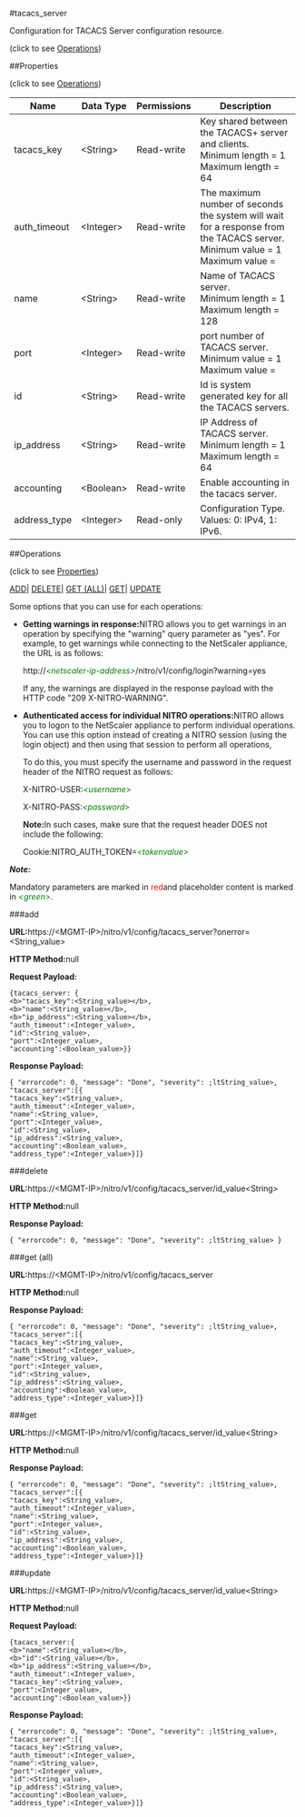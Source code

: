 #tacacs_server



Configuration for TACACS Server configuration resource.

<span>(click to see [Operations](#operations))</span>



##Properties 

<span>(click to see [Operations](#operations))</span>





<table><thead><tr><th>Name</th><th>Data Type</th><th>Permissions</th><th>Description</th></tr></thead><tbody><tr><td>tacacs_key</td><td>&lt;String></td><td>Read-write</td><td>Key shared between the TACACS+ server and clients.<br>Minimum length = 1<br>Maximum length = 64</td></tr><tr><td>auth_timeout</td><td>&lt;Integer></td><td>Read-write</td><td>The maximum number of seconds the system will wait for a response from the TACACS server.<br>Minimum value = 1<br>Maximum value =</td></tr><tr><td>name</td><td>&lt;String></td><td>Read-write</td><td>Name of TACACS server.<br>Minimum length = 1<br>Maximum length = 128</td></tr><tr><td>port</td><td>&lt;Integer></td><td>Read-write</td><td>port number of TACACS server.<br>Minimum value = 1<br>Maximum value =</td></tr><tr><td>id</td><td>&lt;String></td><td>Read-write</td><td>Id is system generated key for all the TACACS servers.</td></tr><tr><td>ip_address</td><td>&lt;String></td><td>Read-write</td><td>IP Address of TACACS server.<br>Minimum length = 1<br>Maximum length = 64</td></tr><tr><td>accounting</td><td>&lt;Boolean></td><td>Read-write</td><td>Enable accounting in the tacacs server.</td></tr><tr><td>address_type</td><td>&lt;Integer></td><td>Read-only</td><td>Configuration Type. Values: 0: IPv4, 1: IPv6.</td></tr></tbody></table>

##Operations 

<span>(click to see [Properties](#properties))</span>





[ADD](#all)| [DELETE](#delete)| [GET (ALL)](#get-all)| [GET](#get)| [UPDATE](#update)





Some options that you can use for each operations:

<ul><li><p><b>Getting warnings in response:</b>NITRO allows you to get warnings in an operation by specifying the "warning" query parameter as "yes". For example, to get warnings while connecting to the NetScaler appliance, the URL is as follows:</p><p>http://<span style="color:green;font-style:italic;">&lt;netscaler-ip-address&gt;</span>/nitro/v1/config/login?warning=yes</p><p>If any, the warnings are displayed in the response payload with the HTTP code "209 X-NITRO-WARNING".</p></li><li><p><b>Authenticated access for individual NITRO operations:</b>NITRO allows you to logon to the NetScaler appliance to perform individual operations. You can use this option instead of creating a NITRO session (using the login object) and then using that session to perform all operations,</p><p>To do this, you must specify the username and password in the request header of the NITRO request as follows:</p><p>X-NITRO-USER:<span style="color:green;font-style:italic;">&lt;username&gt;</span></p><p>X-NITRO-PASS:<span style="color:green;font-style:italic;">&lt;password&gt;</span></p><p><b>Note:</b>In such cases, make sure that the request header DOES not include the following:</p><p>Cookie:NITRO_AUTH_TOKEN=<span style="color:green;font-style:italic;">&lt;tokenvalue&gt;</span></p></li></ul>







***Note:*** 

Mandatory parameters are marked in <span style="color:#FF0000;">red</span>and placeholder content is marked in <span style="color:green;font-style:italic">&lt;green&gt;</span>.



###add







<b>URL:</b>https://&lt;MGMT-IP&gt;/nitro/v1/config/tacacs_server?onerror=&lt;String_value&gt;

<b>HTTP Method:</b>null

<b>Request Payload: </b>
```
{tacacs_server: {
<b>"tacacs_key":<String_value></b>,
<b>"name":<String_value></b>,
<b>"ip_address":<String_value></b>,
"auth_timeout":<Integer_value>,
"id":<String_value>,
"port":<Integer_value>,
"accounting":<Boolean_value>}}
```

<b>Response Payload: </b>
```
{ "errorcode": 0, "message": "Done", "severity": ;ltString_value>, "tacacs_server":[{
"tacacs_key":<String_value>,
"auth_timeout":<Integer_value>,
"name":<String_value>,
"port":<Integer_value>,
"id":<String_value>,
"ip_address":<String_value>,
"accounting":<Boolean_value>,
"address_type":<Integer_value>}]}
```







###delete







<b>URL:</b>https://&lt;MGMT-IP&gt;/nitro/v1/config/tacacs_server/id_value&lt;String&gt;

<b>HTTP Method:</b>null

<b>Response Payload: </b>
```
{ "errorcode": 0, "message": "Done", "severity": ;ltString_value> }
```







###get (all)







<b>URL:</b>https://&lt;MGMT-IP&gt;/nitro/v1/config/tacacs_server

<b>HTTP Method:</b>null

<b>Response Payload: </b>
```
{ "errorcode": 0, "message": "Done", "severity": ;ltString_value>, "tacacs_server":[{
"tacacs_key":<String_value>,
"auth_timeout":<Integer_value>,
"name":<String_value>,
"port":<Integer_value>,
"id":<String_value>,
"ip_address":<String_value>,
"accounting":<Boolean_value>,
"address_type":<Integer_value>}]}
```







###get







<b>URL:</b>https://&lt;MGMT-IP&gt;/nitro/v1/config/tacacs_server/id_value&lt;String&gt;

<b>HTTP Method:</b>null

<b>Response Payload: </b>
```
{ "errorcode": 0, "message": "Done", "severity": ;ltString_value>, "tacacs_server":[{
"tacacs_key":<String_value>,
"auth_timeout":<Integer_value>,
"name":<String_value>,
"port":<Integer_value>,
"id":<String_value>,
"ip_address":<String_value>,
"accounting":<Boolean_value>,
"address_type":<Integer_value>}]}
```







###update







<b>URL:</b>https://&lt;MGMT-IP&gt;/nitro/v1/config/tacacs_server/id_value&lt;String&gt;

<b>HTTP Method:</b>null

<b>Request Payload: </b>
```
{tacacs_server:{
<b>"name":<String_value></b>,
<b>"id":<String_value></b>,
<b>"ip_address":<String_value></b>,
"auth_timeout":<Integer_value>,
"tacacs_key":<String_value>,
"port":<Integer_value>,
"accounting":<Boolean_value>}}
```

<b>Response Payload: </b>
```
{ "errorcode": 0, "message": "Done", "severity": ;ltString_value>, "tacacs_server":[{
"tacacs_key":<String_value>,
"auth_timeout":<Integer_value>,
"name":<String_value>,
"port":<Integer_value>,
"id":<String_value>,
"ip_address":<String_value>,
"accounting":<Boolean_value>,
"address_type":<Integer_value>}]}
```







